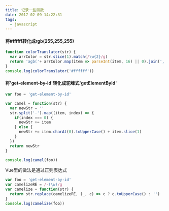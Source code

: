 ```yaml
---
title: 记录一些函数
date: 2017-02-09 14:22:31
tags:
  - javascript
---
```

#### 将#ffffff转化成rgb(255,255,255)
``` javascript
function colorTranslator(str) {
  var arrColor = str.slice(1).match(/\w{2}/g)
  return 'agb('+ arrColor.map(item => parseInt(item, 16) || 0).join(',') +')'
}
console.log(colorTranslator('#ffffff'))
```
<!-- more -->

#### 将'get-element-by-id'转化成驼峰式'getElementById'
``` javascript
var foo = 'get-element-by-id'

var camel = function(str) {
  var newStr = ''
  str.split('-').map((item, index) => {
    if(index === 0) {
      newStr += item
    } else {
      newStr += item.charAt(0).toUpperCase() + item.slice(1)
    }
  })
  return newStr
}

console.log(camel(foo))
```
Vue里的做法是通过正则表达式
``` javascript
var foo = 'get-element-by-id'
var camelizeRE = /-(\w)/g
var camelize = function(str) {
  return str.replace(camelizeRE, (_, c) => c ? c.toUpperCase() : '')
}
console.log(camelize(foo))
```

